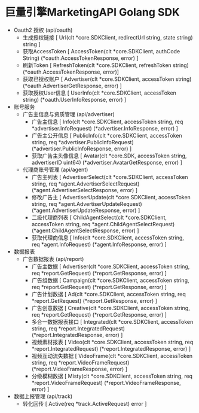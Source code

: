 # 巨量引擎MarketingAPI Golang SDK

- Oauth2 授权 (api/oauth)
  - 生成授权链接 [ Url(clt *core.SDKClient, redirectUrl string, state string) string ]
  - 获取AccessToken [ AccessToken(clt *core.SDKClient, authCode String) (*oauth.AccessTokenResponse, error) ]
  - 刷新Token [ RefreshToken(clt *core.SDKClient, refreshToken string) (*oauth.AccessTokenResponse, error)]
  - 获取已授权账户 [ Advertiser(clt *core.SDKClient, accessToken string) (*oauth.AdvertiserGetResponse, error) ]
  - 获取授权User信息 [ UserInfo(clt *core.SDKClient, accessToken string) (*oauth.UserInfoResponse, error) ]
- 账号服务
  - 广告主信息与资质管理 (api/advertiser)
    - 广告主信息 [ Info(clt *core.SDKClient, accessToken string, req *advertiser.InfoRequest) (*advertiser.InfoResponse, error) ]
    - 广告主公开信息 [ PublicInfo(clt *core.SDKClient, accessToken string, req *advertiser.PublicInfoRequest) (*advertiser.PublicInfoResponse, error) ]
    - 获取广告主头像信息 [ Avatar(clt *core.SDK, accessToken string, advertiserID uint64) (*advertiser.AvatarGetResponse, error) ] 
  - 代理商账号管理 (api/agent)
    - 广告主列表 [ AdvertiserSelect(clt *core.SDKClient, accessToken string, req *agent.AdvertiserSelectRequest) (*agent.AdvertiserSelectResponse, error) ] 
    - 修改广告主 [ AdvertiserUpdate(clt *core.SDKClient, accessToken string, req *agent.AdvertiserUpdateRequest) (*agent.AdvertiserUpdateResponse, error) ]
    - 二级代理商列表 [ ChildAgentSelect(clt *core.SDKClient, accessToken string, req *agent.ChildAgentSelectRequest) (*agent.ChildAgentSelectResponse, error) ]
    - 获取代理商信息 [ Info(clt *core.SDKClient, accessToken string, req *agent.InfoRequest) (*agent.InfoResponse, error) ] 
- 数据报表
  - 广告数据报表 (api/report)
    - 广告主数据 [ Advertiser(clt *core.SDKClient, accessToken string, req *report.GetRequest) (*report.GetResponse, error) ]
    - 广告组数据 [ Campaign(clt *core.SDKClient, accessToken string, req *report.GetRequest) (*report.GetResponse, error) ]
    - 广告计划数据 [ Ad(clt *core.SDKClient, accessToken string, req *report.GetRequest) (*report.GetResponse, error) ]
    - 广告创意数据 [ Creative(clt *core.SDKClient, accessToken string, req *report.GetRequest) (*report.GetResponse, error) ]
    - 多合一数据报表接口 [ Integrated(clt *core.SDKClient, accessToken string, req *report.IntegratedRequest) (*report.IntegratedResponse, error) ]
    - 视频素材报表 [ Video(clt *core.SDKClient, accessToken string, req *report.IntegratedRequest) (*report.IntegratedResponse, error) ]
    - 视频互动流失数据 [ VideoFrame(clt *core.SDKClient, accessToken string, req *report.VideoFrameRequest) (*report.VideoFrameResponse, error) ]
    - 分级模糊数据 [ Misty(clt *core.SDKClient, accessToken string, req *report.VideoFrameRequest) (*report.VideoFrameResponse, error) ]
- 数据上报管理 (api/track)
  - 转化回传 [ Active(req *track.ActiveRequest) error ]
